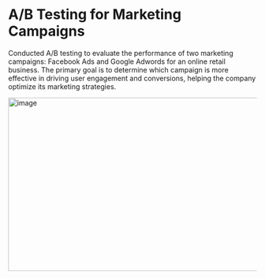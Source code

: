 # A/B Testing for Marketing Campaigns
Conducted A/B testing to evaluate the performance of two marketing campaigns: Facebook Ads and Google Adwords for an online retail business. The primary goal is to determine which campaign is more effective in driving user engagement and conversions, helping the company optimize its marketing strategies.


<img width="1111" height="352" alt="image" src="https://github.com/user-attachments/assets/3776595e-3a2d-4dd0-b126-ab2557ffa13f" />



